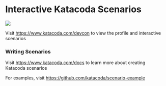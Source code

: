 # Interactive Katacoda Scenarios

[![](http://shields.katacoda.com/katacoda/devcon/count.svg)](https://www.katacoda.com/devcon "Get your profile on Katacoda.com")

Visit https://www.katacoda.com/devcon to view the profile and interactive scenarios

### Writing Scenarios
Visit https://www.katacoda.com/docs to learn more about creating Katacoda scenarios

For examples, visit https://github.com/katacoda/scenario-example
